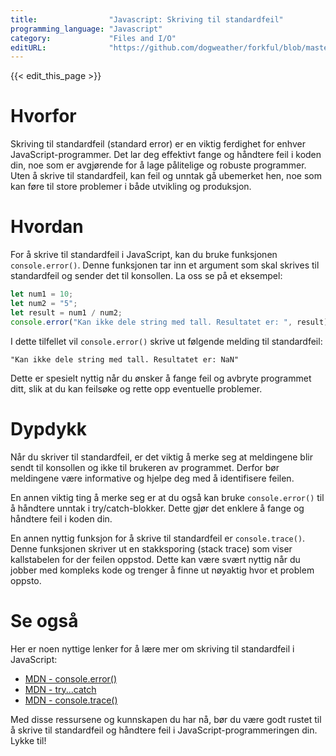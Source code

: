 ```yaml
---
title:                "Javascript: Skriving til standardfeil"
programming_language: "Javascript"
category:             "Files and I/O"
editURL:              "https://github.com/dogweather/forkful/blob/master/content/no/javascript/writing-to-standard-error.md"
---
```


{{< edit_this_page >}}

# Hvorfor

Skriving til standardfeil (standard error) er en viktig ferdighet for enhver JavaScript-programmer. Det lar deg effektivt fange og håndtere feil i koden din, noe som er avgjørende for å lage pålitelige og robuste programmer. Uten å skrive til standardfeil, kan feil og unntak gå ubemerket hen, noe som kan føre til store problemer i både utvikling og produksjon.

# Hvordan

For å skrive til standardfeil i JavaScript, kan du bruke funksjonen `console.error()`. Denne funksjonen tar inn et argument som skal skrives til standardfeil og sender det til konsollen. La oss se på et eksempel:

```Javascript
let num1 = 10;
let num2 = "5";
let result = num1 / num2;
console.error("Kan ikke dele string med tall. Resultatet er: ", result);
```

I dette tilfellet vil `console.error()` skrive ut følgende melding til standardfeil:

```
"Kan ikke dele string med tall. Resultatet er: NaN"
```

Dette er spesielt nyttig når du ønsker å fange feil og avbryte programmet ditt, slik at du kan feilsøke og rette opp eventuelle problemer.

# Dypdykk

Når du skriver til standardfeil, er det viktig å merke seg at meldingene blir sendt til konsollen og ikke til brukeren av programmet. Derfor bør meldingene være informative og hjelpe deg med å identifisere feilen.

En annen viktig ting å merke seg er at du også kan bruke `console.error()` til å håndtere unntak i try/catch-blokker. Dette gjør det enklere å fange og håndtere feil i koden din.

En annen nyttig funksjon for å skrive til standardfeil er `console.trace()`. Denne funksjonen skriver ut en stakksporing (stack trace) som viser kallstabelen for der feilen oppstod. Dette kan være svært nyttig når du jobber med kompleks kode og trenger å finne ut nøyaktig hvor et problem oppsto.

# Se også

Her er noen nyttige lenker for å lære mer om skriving til standardfeil i JavaScript:

- [MDN - console.error()](https://developer.mozilla.org/en-US/docs/Web/API/Console/error)
- [MDN - try...catch](https://developer.mozilla.org/en-US/docs/Web/JavaScript/Reference/Statements/try...catch)
- [MDN - console.trace()](https://developer.mozilla.org/en-US/docs/Web/API/Console/trace)

Med disse ressursene og kunnskapen du har nå, bør du være godt rustet til å skrive til standardfeil og håndtere feil i JavaScript-programmeringen din. Lykke til!